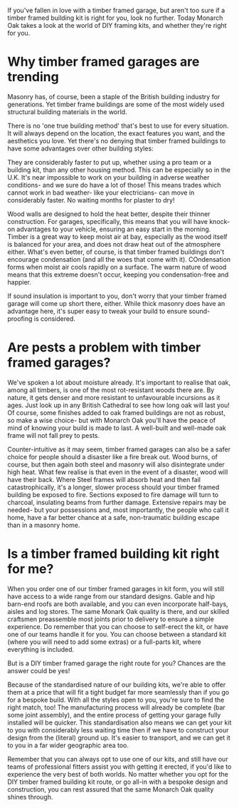 If you've fallen in love with a timber framed garage, but aren't too sure if a timber framed building kit is right for you, look no further. Today Monarch Oak takes a look at the world of DIY framing kits, and whether they're right for you.

# Why timber framed garages are trending

Masonry has, of course, been a staple of the British building industry for generations. Yet timber frame buildings are some of the most widely used structural building materials in the world. 

There is no 'one true building method' that's best to use for every situation. It will always depend on the location, the exact features you want, and the aesthetics you love. Yet there's no denying that timber framed buildings to have some advantages over other building styles:

They are considerably faster to put up, whether using a pro team or a building kit, than any other housing method. This can be especially so in the U.K. It's near impossible to work on your building in adverse weather conditions- and we sure do have a lot of those! This means trades which cannot work in bad weather- like your electricians- can move in considerably faster. No waiting months for plaster to dry!

Wood walls are designed to hold the heat better, despite their thinner construction. For garages, specifically, this means that you will have knock-on advantages to your vehicle, ensuring an easy start in the morning. Timber is a great way to keep moist air at bay, especially as the wood itself is balanced for your area, and does not draw heat out of the atmosphere either. What's even better, of course, is that timber framed buildings don't encourage condensation (and all the woes that come with it). COndensation forms when moist air cools rapidly on a surface. The warm nature of wood means that this extreme doesn't occur, keeping you condensation-free and happier.

If sound insulation is important to you, don't worry that your timber framed garage will come up short there, either. While thick masonry does have an advantage here, it's super easy to tweak your build to ensure sound-proofing is considered.

# Are pests a problem with timber framed garages?

We've spoken a lot about moisture already. It's important to realise that oak, among all timbers, is one of the most rot-resistant woods there are. By nature, it gets denser and more resistant to unfavourable incursions as it ages. Just look up in any British Cathedral to see how long oak will last you! Of course, some finishes added to oak framed buildings are not as robust, so make a wise choice- but with Monarch Oak you'll have the peace of mind of knowing your build is made to last. A well-built and well-made oak frame will not fall prey to pests.

Counter-intuitive as it may seem, timber framed garages can also be a safer choice for people should a disaster like a fire break out. Wood burns, of course, but then again both steel and masonry will also disintegrate under high heat. What few realise is that even in the event of a disaster, wood will have their back. Where Steel frames will absorb heat and then fail catastrophically, it's a longer, slower process should your timber framed building be exposed to fire. Sections exposed to fire damage will turn to charcoal, insulating beams from further damage. Extensive repairs may be needed- but your possessions and, most importantly, the people who call it home, have a far better chance at a safe, non-traumatic building escape than in a masonry home.

# Is a timber framed building kit right for me?

When you order one of our timber framed garages in kit form, you will still have access to a wide range from our standard designs. Gable and hip barn-end roofs are both available, and you can even incorporate half-bays, aisles and log stores. The same Monark Oak quality is there, and our skilled craftsmen preassemble most joints prior to delivery to ensure a simple experience. Do remember that you can choose to self-erect the kit, or have one of our teams handle it for you. You can choose between a standard kit (where you will need to add some extras) or a full-parts kit, where everything is included.

But is a DIY timber framed garage the right route for you? Chances are the answer could be yes!

Because of the standardised nature of our building kits, we're able to offer them at a price that will fit a tight budget far more seamlessly than if you go for a bespoke build. With all the styles open to you, you're sure to find the right match, too! The manufacturing process will already be complete (bar some joint assembly), and the entire process of getting your garage fully installed will be quicker. This standardisation also means we can get your kit to you with considerably less waiting time then if we have to construct your design from the (literal) ground up. It's easier to transport, and we can get it to you in a far wider geographic area too.

Remember that you can always opt to use one of our kits, and still have our teams of professional fitters assist you with getting it erected, if you'd like to experience the very best of both worlds. No matter whether you opt for the DIY timber framed building kit route, or go all-in with a bespoke design and construction, you can rest assured that the same Monarch Oak quality shines through.

